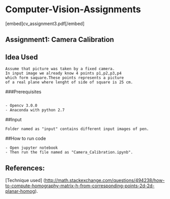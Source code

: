 # Computer-Vision-Assignments

[embed]cv_assignment3.pdf[/embed]


## Assignment1: Camera Calibration



## Idea Used
```
Assume that picture was taken by a fixed camera.
In input image we already know 4 points p1,p2,p3,p4 
which form saquare.These points represents a picture
of a real plane where lenght of side of square is 25 cm.
```

###Prerequisites
```

- Opencv 3.0.0
- Anaconda with python 2.7
```


##Input 
```
Folder named as "input" contains different input images of pen.
```




##How to run code 
```
- Open jupyter notebook
- Then run the file named as "Camera_Calibration.ipynb".
```
## References:
[Technique used] (http://math.stackexchange.com/questions/494238/how-to-compute-homography-matrix-h-from-corresponding-points-2d-2d-planar-homog).







